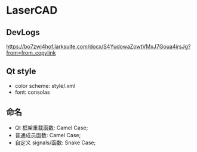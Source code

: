 # LaserCAD

## DevLogs
https://bo7zwj4hof.larksuite.com/docx/S4YudowaZowtVMxJ7Goua4irsJg?from=from_copylink

## Qt style

- color scheme: style/.xml
- font: consolas

## 命名

- Qt 框架重载函数: Camel Case;
- 普通成员函数: Camel Case;
- 自定义 signals/函数: Snake Case;

